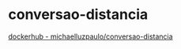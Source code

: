 # conversao-distancia

[dockerhub - michaelluzpaulo/conversao-distancia](https://hub.docker.com/r/michaelluzpaulo/conversao-distancia)
